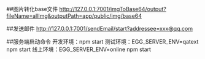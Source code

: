 
##图片转化base文件
http://127.0.0.1:7001/imgToBase64/output?fileName=allImg&outputPath=app/public/img/base64

##发送邮件
http://127.0.0.1:7001/sendEmail/start?addressee=xxx@qq.com

##服务端启动命令
开发环境：npm start
测试环境：EGG_SERVER_ENV=qatext npm start
线上环境：EGG_SERVER_ENV=online npm start



